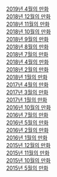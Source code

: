 <p>
  <a href="/cartoon/2018_12/cartoon.html">2019년 4월의 만화</a><br/>
  <a href="/cartoon/2018_12/cartoon.html">2018년 12월의 만화</a><br/>
  <a href="/cartoon/2018_11/cartoon.html">2018년 11월의 만화</a><br/>
  <a href="/cartoon/2018_10/cartoon.html">2018년 10월의 만화</a><br/>
  <a href="/cartoon/2018_09/cartoon.html">2018년 9월의 만화</a><br/>
  <a href="/cartoon/2018_08/cartoon.html">2018년 8월의 만화</a><br/>
  <a href="/cartoon/2018_07/cartoon.html">2018년 7월의 만화</a><br/>
  <a href="/cartoon/2018_04/cartoon.html">2018년 4월의 만화</a><br/>
  <a href="/cartoon/2018_02/cartoon.html">2018년 2월의 만화</a><br/>
  <a href="/cartoon/2018_01/cartoon.html">2018년 1월의 만화</a><br/>
  <a href="/cartoon/2017_04/cartoon.html">2017년 4월의 만화</a><br/>
  <a href="/cartoon/2017_03/cartoon.html">2017년 3월의 만화</a><br/>
  <a href="/cartoon/2017_01/cartoon.html">2017년 1월의 만화</a><br/>
  <a href="/cartoon/2016_10/cartoon.html">2016년 10월의 만화</a><br/>
  <a href="/cartoon/2016_07/cartoon.html">2016년 7월의 만화</a><br/>
  <a href="/cartoon/2016_05/cartoon.html">2016년 5월의 만화</a><br/>
  <a href="/cartoon/2016_02/cartoon.html">2016년 2월의 만화</a><br/>
  <a href="/cartoon/2016_01/cartoon.html">2016년 1월의 만화</a><br/>
  <a href="/cartoon/2015_12/cartoon.html">2015년 12월의 만화</a><br/>
  <a href="/cartoon/2015_11/cartoon.html">2015년 11월의 만화</a><br/>
  <a href="/cartoon/2015_10/cartoon.html">2015년 10월의 만화</a><br/>
  <a href="/cartoon/2015_05/cartoon.html">2015년 5월의 만화</a><br/>
</p>
